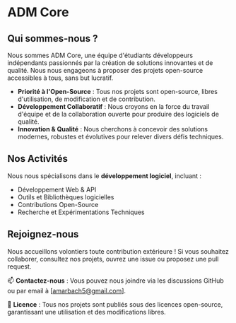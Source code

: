 # ADM Core

## Qui sommes-nous ?
Nous sommes ADM Core, une équipe d'étudiants développeurs indépendants passionnés par la création de solutions innovantes et de qualité. Nous nous engageons à proposer des projets open-source accessibles à tous, sans but lucratif.


- **Priorité à l'Open-Source** : Tous nos projets sont open-source, libres d'utilisation, de modification et de contribution.
- **Développement Collaboratif** : Nous croyons en la force du travail d'équipe et de la collaboration ouverte pour produire des logiciels de qualité.
- **Innovation & Qualité** : Nous cherchons à concevoir des solutions modernes, robustes et évolutives pour relever divers défis techniques.

## Nos Activités
Nous nous spécialisons dans le **développement logiciel**, incluant :
- Développement Web & API
- Outils et Bibliothèques logicielles
- Contributions Open-Source
- Recherche et Expérimentations Techniques

## Rejoignez-nous
Nous accueillons volontiers toute contribution extérieure ! Si vous souhaitez collaborer, consultez nos projets, ouvrez une issue ou proposez une pull request.

📫 **Contactez-nous** : Vous pouvez nous joindre via les discussions GitHub ou par email à [amarbach5@gmail.com].

📜 **Licence** : Tous nos projets sont publiés sous des licences open-source, garantissant une utilisation et des modifications libres.

